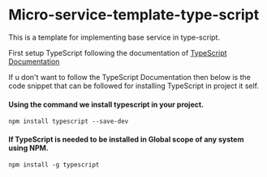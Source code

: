 # Micro-service-template-type-script
This is a template for implementing base service in type-script.

First setup TypeScript following the documentation of [TypeScript Documentation](https://www.typescriptlang.org/download)

If u don't want to follow the TypeScript Documentation then below is the code snippet that can be followed for installing TypeScript in project it self.

#### Using the command we install typescript in your project.
```
npm install typescript --save-dev
```
#### If TypeScript is needed to be installed in Global scope of any system using NPM.

```
npm install -g typescript
```

